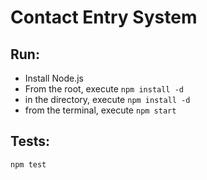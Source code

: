 # Contact Entry System

## Run:
- Install Node.js
- From the root, execute `npm install -d`
- in the directory, execute `npm install -d`
- from the terminal, execute `npm start`

## Tests:
```
npm test
```
